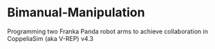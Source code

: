 # Bimanual-Manipulation
Programming two Franka Panda robot arms to achieve collaboration in CoppeliaSim (aka V-REP) v4.3
